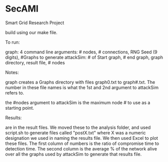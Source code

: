 SecAMI
======

Smart Grid Research Project

build using our make file.

To run:

graph: 4 command line arguments: # nodes, # connections, RNG Seed (9 digits), #Graphs to generate
attackSim: # of Start graph, # end graph, graph directory, result file, # nodes

Notes:

graph creates a Graphs directory with files graph0.txt to graph#.txt.  The number in these file names is what the 1st and 2nd argument to attackSim refers to.

the #nodes argument to attackSim is the maximum node # to use as a starting point.

Results:

are in the result files.  We moved these to the analysis folder, and used script.sh to generate files called "postX.txt" where X was a numeric designation we used
in naming the results file.  We then used Excel to plot these files.  The first column of numbers is the ratio of compromise time to detection time.  The second
column is the average % of the network alive over all the graphs used by attackSim to generate that results file.

